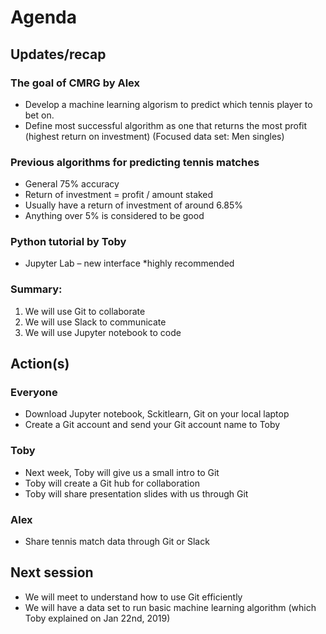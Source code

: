 # Agenda

## Updates/recap

### The goal of CMRG by Alex

- Develop a machine learning algorism to predict which tennis player to bet on.
- Define most successful algorithm as one that returns the most profit (highest return on investment) (Focused data set: Men singles)

### Previous algorithms for predicting tennis matches

- General 75% accuracy
- Return of investment = profit / amount staked
- Usually have a return of investment of around 6.85%
- Anything over 5% is considered to be good

### Python tutorial by Toby

- Jupyter Lab – new interface *highly recommended

### Summary:

1. We will use Git to collaborate
2. We will use Slack to communicate
3. We will use Jupyter notebook to code

## Action(s)

### Everyone

- Download Jupyter notebook, Sckitlearn, Git on your local laptop
- Create a Git account and send your Git account name to Toby

### Toby

- Next week, Toby will give us a small intro to Git
- Toby will create a Git hub for collaboration
- Toby will share presentation slides with us through Git

### Alex

- Share tennis match data through Git or Slack

## Next session

- We will meet to understand how to use Git efficiently
- We will have a data set to run basic machine learning algorithm (which Toby explained on Jan 22nd, 2019)
